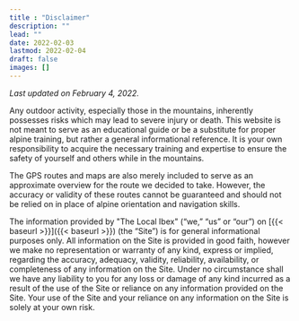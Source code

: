 ```yaml
---
title : "Disclaimer"
description: ""
lead: ""
date: 2022-02-03
lastmod: 2022-02-04
draft: false
images: []
---
```


_Last updated on February 4, 2022._

Any outdoor activity, especially those in the mountains, inherently possesses
risks which may lead to severe injury or death.  This website is not meant to
serve as an educational guide or be a substitute for proper alpine training, but
rather a general informational reference.  It is your own responsibility to
acquire the necessary training and expertise to ensure the safety of yourself
and others while in the mountains.

The GPS routes and maps are also merely included to serve as an approximate
overview for the route we decided to take.  However, the accuracy or validity of
these routes cannot be guaranteed and should not be relied on in place of alpine
orientation and navigation skills.

The information provided by "The Local Ibex" (“we,” “us” or “our”) on 
[{{< baseurl >}}]({{< baseurl >}}) (the “Site”) is for general informational 
purposes only. All information on the Site is provided in good faith, however we
make no representation or warranty of any kind, express or implied, regarding
the accuracy, adequacy, validity, reliability, availability, or completeness of
any information on the Site.  Under no circumstance shall we have any liability
to you for any loss or damage of any kind incurred as a result of the use of the
Site or reliance on any information provided on the Site.  Your use of the Site
and your reliance on any information on the Site is solely at your own risk.